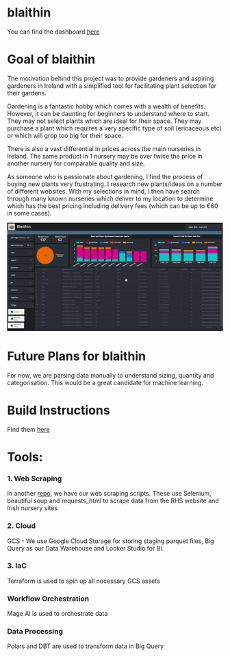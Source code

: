 # blaithin

You can find the dashboard [here](https://lookerstudio.google.com/reporting/004c1328-5006-4d28-9aa2-2feafd76e941)

# Goal of blaithin
The motivation behind this project was to provide gardeners and aspiring gardeners in Ireland with a simplified tool for facilitating plant selection for their gardens. 

Gardening is a fantastic hobby which comes with a wealth of benefits. However, it can be daunting for beginners to understand where to start. They may not select plants which are ideal for their space. They may purchase a plant which requires a very specific type of soil (ericaceous etc) or which will grop too big for their space. 

There is also a vast differential in prices across the main nurseries in Ireland. The same product in 1 nursery may be over twice the price in another nursery for comparable quality and size. 

As someone who is passionate about gardening, I find the process of buying new plants very frustrating. I research new plants/ideas on a number of different websites. With my selections in mind, I then have search through many known nurseries which deliver to my location to determine which has the best pricing including delivery fees (which can be up to €60 in some cases).

![Example showing the Looker dashboard for blaithin](example.gif)

# Future Plans for blaithin
For now, we are parsing data manually to understand sizing, quantity and categorisation. This would be a great candidate for machine learning. 

# Build Instructions
Find them [here](BUILD.MD)

# Tools:
### 1. Web Scraping
In another [repo](https://github.com/aburnsy/blaithin_files), we have our web scraping scripts. These use Selenium, beautiful soup and requests_html to scrape data from the RHS website and Irish nursery sites
### 2. Cloud
GCS - We use Google Cloud Storage for storing staging parquet files, Big Query as our Data Warehouse and Looker Studio for BI.
### 3. IaC
Terraform is used to spin up all necessary GCS assets
### Workflow Orchestration
Mage AI is used to orchestrate data
### Data Processing
Polars and DBT are used to transform data in Big Query